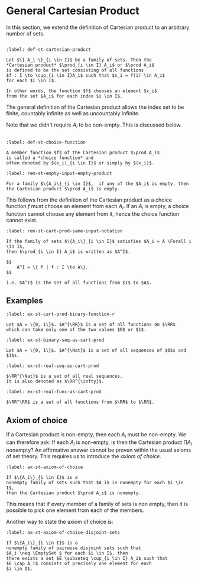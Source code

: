 # General Cartesian Product

In this section, we extend the definition of
Cartesian product to an arbitrary number of sets.


```{index} Cartesian product
```
```{prf:definition} Cartesian product
:label: def-st-cartesian-product

Let $\{ A_i \}_{i \in I}$ be a family of sets. Then the
*Cartesian product* $\prod_{i \in I} A_i$ or $\prod A_i$
is defined to be the set consisting of all functions
$f : I \to \cup_{i \in I}A_i$ such that $x_i = f(i) \in A_i$
for each $i \in I$.

In other words, the function $f$ chooses an element $x_i$
from the set $A_i$ for each index $i \in I$.
```
The general definition of the Cartesian product allows the
index set to be finite, countably infinite as well as 
uncountably infinite.

Note that we didn't require $A_i$ to be non-empty. This 
is discussed below.

```{index} Choice function
```
```{prf:definition} Choice function
:label: def-st-choice-function

A member function $f$ of the Cartesian product $\prod A_i$
is called a *choice function* and
often denoted by $(x_i)_{i \in I}$ or simply by $(x_i)$.
```

```{prf:remark}
:label: rem-st-empty-input-empty-product

For a family $\{A_i\}_{i \in I}$,  if any of the $A_i$ is empty, then
the Cartesian product $\prod A_i$ is empty.
```
This follows from the definition of the Cartesian product
as a choice function $f$ must choose an element from each $A_i$.
If an $A_i$ is empty, a choice function cannot choose any element
from it, hence the choice function cannot exist.

```{prf:remark}
:label: rem-st-cart-prod-same-input-notation

If the family of sets $\{A_i\}_{i \in I}$ satisfies $A_i = A \Forall i \in I$,
then $\prod_{i \in I} A_i$ is written as $A^I$.

$$
    A^I = \{ f | f : I \to A\}.
$$

i.e. $A^I$ is the set of all functions from $I$ to $A$.
```

## Examples

```{prf:example} Binary functions on the real line
:label: ex-st-cart-prod-binary-function-r

Let $A = \{0, 1\}$. $A^{\RR}$ is a set of all functions on $\RR$
which can take only one of the two values $0$ or $1$.
```

```{prf:example} Binary sequences
:label: ex-st-binary-seq-as-cart-prod

Let $A = \{0, 1\}$. $A^{\Nat}$ is a set of all sequences of $0$s and $1$s.
```

```{prf:example} Real sequences
:label: ex-st-real-seq-as-cart-prod

$\RR^{\Nat}$ is a set of all real sequences. 
It is also denoted as $\RR^{\infty}$.
```

```{prf:example} Real valued functions on the real line 
:label: ex-st-real-func-as-cart-prod

$\RR^\RR$ is a set of all functions from $\RR$ to $\RR$.
```


## Axiom of choice

If a Cartesian product is non-empty, then each $A_i$ must be non-empty. 
We can therefore ask: If each $A_i$ is non-empty, is then the 
Cartesian product $\prod A_i$ nonempty?
An affirmative answer cannot be proven within the usual axioms of set
theory.
This requires us to introduce the *axiom of choice*.

```{prf:axiom} Axiom of choice
:label: ax-st-axiom-of-choice

If $\{A_i\}_{i \in I}$ is a
nonempty family of sets such that $A_i$ is nonempty for each $i \in I$,
then the Cartesian product $\prod A_i$ is nonempty.
```
This means that if every member of a family of sets is 
non empty, then it is possible to pick one element from each 
of the members.

Another way to state the axiom of choice is:

```{prf:axiom} Axiom of choice (disjoint sets formulation)
:label: ax-st-axiom-of-choice-disjoint-sets

If $\{A_i\}_{i \in I}$ is a 
nonempty family of pairwise disjoint sets such that 
$A_i \neq \EmptySet $ for each $i \in I$, then 
there exists a set $E \subseteq \cup_{i \in I} A_i$ such that
$E \cap A_i$ consists of precisely one element for each
$i \in I$.
```

